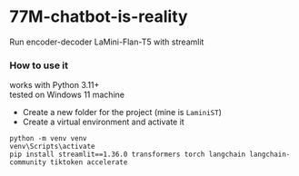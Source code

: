 # 77M-chatbot-is-reality
Run encoder-decoder LaMini-Flan-T5 with streamlit

### How to use it
works with Python 3.11+ <br>
tested on Windows 11 machine
- Create a new folder for the project (mine is `LaminiST`)
- Create a virtual environment and activate it

```
python -m venv venv
venv\Scripts\activate
pip install streamlit==1.36.0 transformers torch langchain langchain-community tiktoken accelerate
```
  

